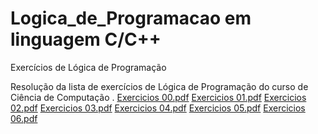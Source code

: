 # Logica_de_Programacao em linguagem C/C++
Exercícios de Lógica de Programação

Resolução da lista de exercícios de Lógica de Programação do curso de Ciência de Computação .
[Exercicios 00.pdf](https://github.com/PedroMagno11/Logica_de_Programacao/files/9522616/Exercicios.00.pdf)
[Exercicios 01.pdf](https://github.com/PedroMagno11/Logica_de_Programacao/files/9522617/Exercicios.01.pdf)
[Exercicios 02.pdf](https://github.com/PedroMagno11/Logica_de_Programacao/files/9522618/Exercicios.02.pdf)
[Exercicios 03.pdf](https://github.com/PedroMagno11/Logica_de_Programacao/files/9522619/Exercicios.03.pdf)
[Exercicios 04.pdf](https://github.com/PedroMagno11/Logica_de_Programacao/files/9522620/Exercicios.04.pdf)
[Exercicios 05.pdf](https://github.com/PedroMagno11/Logica_de_Programacao/files/9522621/Exercicios.05.pdf)
[Exercicios 06.pdf](https://github.com/PedroMagno11/Logica_de_Programacao/files/9522622/Exercicios.06.pdf)
